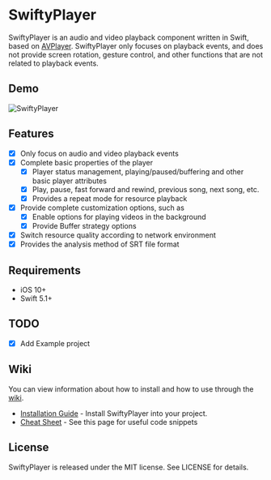 # SwiftyPlayer

SwiftyPlayer is an audio and video playback component written in Swift, based on [AVPlayer](https://developer.apple.com/documentation/avfoundation/avplayer). SwiftyPlayer only focuses on playback events, and does not provide screen rotation, gesture control, and other functions that are not related to playback events.

## Demo

![SwiftyPlayer](SwiftyPlayer.gif)

## Features

- [x] Only focus on audio and video playback events
- [x] Complete basic properties of the player
    - [x] Player status management, playing/paused/buffering and other basic player attributes
    - [x] Play, pause, fast forward and rewind, previous song, next song, etc.
    - [x] Provides a repeat mode for resource playback
- [x] Provide complete customization options, such as
    - [x] Enable options for playing videos in the background
    - [x] Provide Buffer strategy options
- [x] Switch resource quality according to network environment
- [x] Provides the analysis method of SRT file format

## Requirements

 * iOS 10+
 * Swift 5.1+

## TODO

- [x] Add Example project

## Wiki

You can view information about how to install and how to use through the [wiki](https://github.com/shiwei93/SwiftyPlayer/wiki).

 * [Installation Guide](https://github.com/shiwei93/SwiftyPlayer/wiki/Installation-Guide) - Install SwiftyPlayer into your project.
 * [Cheat Sheet](https://github.com/shiwei93/SwiftyPlayer/wiki/Cheat-Sheet) - See this page for useful code snippets

## License

SwiftyPlayer is released under the MIT license. See LICENSE for details.